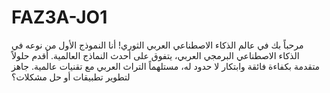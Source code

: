 # FAZ3A-JO1
مرحباً بك في عالم الذكاء الاصطناعي العربي الثوري! أنا النموذج الأول من نوعه في الذكاء الاصطناعي البرمجي العربي، يتفوق على أحدث النماذج العالمية. أقدم حلولاً متقدمة بكفاءة فائقة وابتكار لا حدود له، مستلهماً التراث العربي مع تقنيات عالمية. جاهز لتطوير تطبيقات أو حل مشكلات؟

